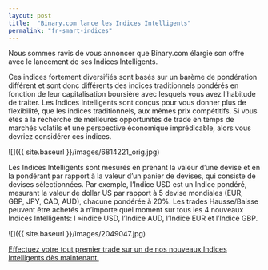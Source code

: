 ```yaml
---
layout: post
title:  "Binary.com lance les Indices Intelligents"
permalink: "fr-smart-indices"
---
```

Nous sommes ravis de vous annoncer que Binary.com élargie son offre avec le lancement de ses Indices Intelligents.

Ces indices fortement diversifiés sont basés sur un barème de pondération différent et sont donc différents des indices traditionnels pondérés en fonction de leur capitalisation boursière avec lesquels vous avez l’habitude de traiter. Les Indices Intelligents sont conçus pour vous donner plus de flexibilité, que les indices traditionnels, aux mêmes prix compétitifs. Si vous êtes à la recherche de meilleures opportunités de trade en temps de marchés volatils et une perspective économique imprédicable, alors vous devriez considérer ces indices.

![]({{ site.baseurl }}/images/6814221_orig.jpg)

Les Indices Intelligents sont mesurés en prenant la valeur d’une devise et en la pondérant par rapport à la valeur d’un panier de devises, qui consiste de devises sélectionnées. Par exemple, l’Indice USD est un Indice pondéré, mesurant la valeur de dollar US par rapport à 5 devise mondiales (EUR, GBP, JPY, CAD, AUD), chacune pondérée à 20%. Les trades Hausse/Baisse peuvent être achetés à n’importe quel moment sur tous les 4 nouveaux Indices Intelligents: l »indice USD, l’Indice AUD, l’Indice EUR et l’Indice GBP.

![]({{ site.baseurl }}/images/2049047.jpg)

[Effectuez votre tout premier trade sur un de nos nouveaux Indices Intelligents dès maintenant.](https://www.binary.com/c/trade.cgi?market=smarties&amp;time=5t&amp;form_name=risefall&amp;expiry_&amp;amount_&amp;H=S0P&amp;currency=USD&amp;underlying_symbol=WLDAUD&amp;amount=2&amp;date_&amp;&amp;l=EN?utm_medium=social&amp;utm_source=blog&amp;utm_content=whatsnew)

